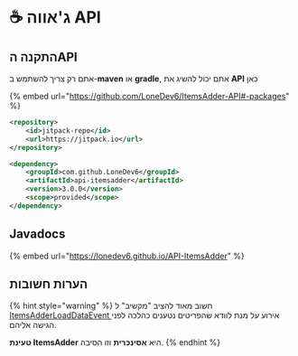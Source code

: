 # ☕ ג'אווה API

## התקנה הAPI

אתם רק צריך להשתמש ב-**maven** או **gradle**, אתם יכול להשיג את **API** כאן

{% embed url="https://github.com/LoneDev6/ItemsAdder-API#-packages" %}

```xml
<repository>
    <id>jitpack-repo</id>
    <url>https://jitpack.io</url>
</repository>
```

```xml
<dependency>
    <groupId>com.github.LoneDev6</groupId>
    <artifactId>api-itemsadder</artifactId>
    <version>3.0.0</version>
    <scope>provided</scope>
</dependency>
```

## Javadocs

{% embed url="https://lonedev6.github.io/API-ItemsAdder" %}

## הערות חשובות

{% hint style="warning" %}
חשוב מאוד להציב "מקשיב" ל [ItemsAdderLoadDataEvent ](events.md#itemsadderloaddataevent)אירוע על מנת לוודא שהפריטים נטענים כהלכה לפני הגישה אליהם.

**טעינת ItemsAdder** היא **אסינכרית** וזו הסיבה.
{% endhint %}

